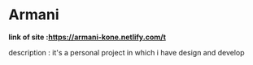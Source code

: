 # Armani

**link of site :https://armani-kone.netlify.com/t**

description : it's a personal project in which i have design and develop
